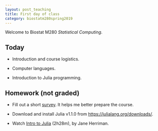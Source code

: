 ```yaml
---
layout: post_teaching
title: First day of class
category: biostatm280spring2019
---
```


Welcome to Biostat M280 *Statistical Computing*.

## Today

* Introduction and course logistics.

* Computer languages.

* Introduction to Julia programming.

## Homework (not graded)

* Fill out a short [survey](). It helps me better prepare the course.  

* Download and install Julia v1.1.0 from <https://julialang.org/downloads/>.

* Watch [Intro to Julia](https://www.youtube.com/watch?v=8h8rQyEpiZA&t) (2h28m), by Jane Herriman.

